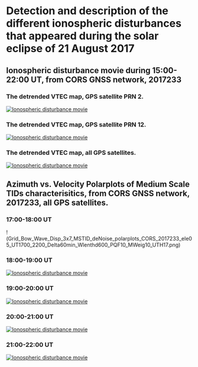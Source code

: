 # Detection and description of the different ionospheric disturbances that appeared during the solar eclipse of 21 August 2017

## Ionospheric disturbance movie during 15:00-22:00 UT, from CORS GNSS network, 2017233

### The detrended VTEC map, GPS satellite PRN 2.

[![Ionospheric disturbance movie](http://img.youtube.com/vi/04Nc5xKAiY0/0.jpg)](http://www.youtube.com/watch?v=04Nc5xKAiY0 "Ionospheric disturbance movie")

### The detrended VTEC map, GPS satellite PRN 12.

[![Ionospheric disturbance movie](http://img.youtube.com/vi/04Nc5xKAiY0/0.jpg)](http://www.youtube.com/watch?v=04Nc5xKAiY0 "Ionospheric disturbance movie")

### The detrended VTEC map, all GPS satellites.

[![Ionospheric disturbance movie](http://img.youtube.com/vi/04Nc5xKAiY0/0.jpg)](http://www.youtube.com/watch?v=04Nc5xKAiY0 "Ionospheric disturbance movie")

## Azimuth vs. Velocity Polarplots of Medium Scale TIDs characterisitics, from CORS GNSS network, 2017233, all GPS satellites.

### 17:00-18:00 UT

!(Grid_Bow_Wave_Disp_3x7_MSTID_deNoise_polarplots_CORS_2017233_ele05_UT1700_2200_Delta60min_Wlenthd600_PQF10_MWeig10_UTH17.png)

### 18:00-19:00 UT

[![Ionospheric disturbance movie](http://img.youtube.com/vi/04Nc5xKAiY0/0.jpg)](http://www.youtube.com/watch?v=04Nc5xKAiY0 "Ionospheric disturbance movie")

### 19:00-20:00 UT

[![Ionospheric disturbance movie](http://img.youtube.com/vi/04Nc5xKAiY0/0.jpg)](http://www.youtube.com/watch?v=04Nc5xKAiY0 "Ionospheric disturbance movie")

### 20:00-21:00 UT

[![Ionospheric disturbance movie](http://img.youtube.com/vi/04Nc5xKAiY0/0.jpg)](http://www.youtube.com/watch?v=04Nc5xKAiY0 "Ionospheric disturbance movie")

### 21:00-22:00 UT

[![Ionospheric disturbance movie](http://img.youtube.com/vi/04Nc5xKAiY0/0.jpg)](http://www.youtube.com/watch?v=04Nc5xKAiY0 "Ionospheric disturbance movie")
